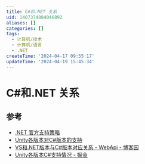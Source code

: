 ```yaml
---
title: C#和.NET 关系
uid: 1407374884046892
aliases: []
categories: []
tags:
  - 计算机/技术
  - 计算机/语言
  - .NET
createTime: '2024-04-17 09:55:17'
updateTime: '2024-04-19 15:45:34'
---
```


# C#和.NET 关系

## 参考

- [.NET 官方支持策略](https://dotnet.microsoft.com/zh-cn/platform/support/policy)
- [Unity各版本对C#版本的支持](https://blog.csdn.net/smile_Ho/article/details/119946986)
- [VS和.NET版本与C#版本对应关系 - WebApi - 博客园](https://www.cnblogs.com/webapi/p/15204940.html)
- [Unity各版本C#支持情况 - 掘金](https://juejin.cn/post/7088147774914428941)
